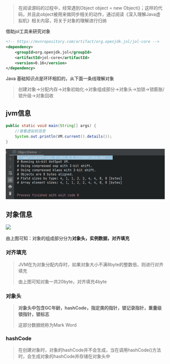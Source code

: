 > 在阅读源码的过程中，经常遇到Object object = new Object()；这样的代码，并且此object被用来做同步相关的动作，通过阅读《深入理解Java虚拟机》相关内容，将关于对象的理解进行归纳

借助jol工具来研究对象

```xml
<!-- https://mvnrepository.com/artifact/org.openjdk.jol/jol-core -->
<dependency>
    <groupId>org.openjdk.jol</groupId>
    <artifactId>jol-core</artifactId>
    <version>0.16</version>
</dependency>
```

Java 基础知识点是环环相扣的，从下面一条线理解对象

> 创建对象->分配内存->对象初始化->对象组成部分->对象头->加锁->锁膨胀/锁升级->对象回收

## jvm信息

```java
public static void main(String[] args) {
    //查看虚拟机信息
    System.out.println(VM.current().details());
}
```

![JVM信息](../静态文件/JVM信息.png)

## 对象信息

![](D:\workspace\github\notes\Java\类的加载过程\对象信息.png)

由上图可知：对象的组成部分分为**对象头，实例数据，对齐填充**

### 对齐填充

> JVM在为对象分配内存时，如果对象大小不满8byte的整数倍，则进行对齐填充
>
> 由上图可知对象一共20byte，对齐填充4byte

### 对象头

> **对象头中包含GC年龄，hashCode，指定类的指针，锁记录指针，重量级锁指针，锁标志**
>
> 这部分数据统称为Mark Word



### hashCode

> 在创建对象时，对象的hashCode并不会生成，当在调用hashCode()方法时，会生成对象的hashCode并存储在对象头中







